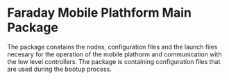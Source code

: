 # Faraday Mobile Plathform Main Package

The package conatains the nodes, configuration files and the launch files necesary for the operation of the mobile plathorm and communication with the low level controllers. The package is containing configuration files that are used during the bootup process.
